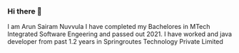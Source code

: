 ### Hi there 👋

I am Arun Sairam Nuvvula I have completed my Bachelores in MTech Integrated Software Engeering and passed out 2021. I have worked and java developer from past 1.2 years in Springroutes Technology Private Limited
<!--
**s561417/s561417** is a ✨ _special_ ✨ repository because its `README.md` (this file) appears on your GitHub profile.

Here are some ideas to get you started:

- 🔭 I’m currently working on ...
- 🌱 I’m currently learning ...
- 👯 I’m looking to collaborate on ...
- 🤔 I’m looking for help with ...
- 💬 Ask me about ...
- 📫 How to reach me: ...
- 😄 Pronouns: ...
- ⚡ Fun fact: ...
-->
